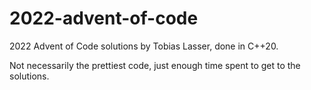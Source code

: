 # 2022-advent-of-code

2022 Advent of Code solutions by Tobias Lasser, done in C++20.

Not necessarily the prettiest code, just enough time spent to get to the solutions.


